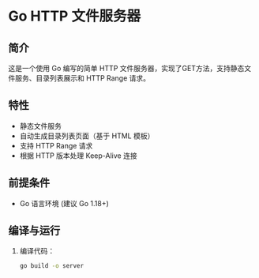 # Go HTTP 文件服务器

## 简介
这是一个使用 Go 编写的简单 HTTP 文件服务器，实现了GET方法，支持静态文件服务、目录列表展示和 HTTP Range 请求。

## 特性
- 静态文件服务
- 自动生成目录列表页面（基于 HTML 模板）
- 支持 HTTP Range 请求
- 根据 HTTP 版本处理 Keep-Alive 连接

## 前提条件
- Go 语言环境 (建议 Go 1.18+)

## 编译与运行
1. 编译代码：
   ```bash
   go build -o server
